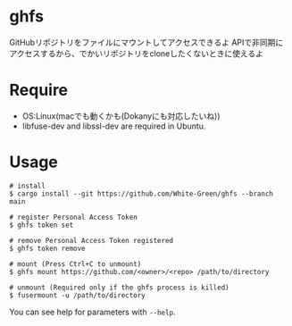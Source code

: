 # ghfs
GitHubリポジトリをファイルにマウントしてアクセスできるよ
APIで非同期にアクセスするから、でかいリポジトリをcloneしたくないときに使えるよ

# Require
- OS:Linux(macでも動くかも(Dokanyにも対応したいね))
- libfuse-dev and libssl-dev are required in Ubuntu.

# Usage
```
# install
$ cargo install --git https://github.com/White-Green/ghfs --branch main

# register Personal Access Token
$ ghfs token set

# remove Personal Access Token registered
$ ghfs token remove

# mount (Press Ctrl+C to unmount)
$ ghfs mount https://github.com/<owner>/<repo> /path/to/directory

# unmount (Required only if the ghfs process is killed)
$ fusermount -u /path/to/directory
```
You can see help for parameters with `--help`.
